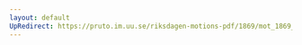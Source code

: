 ```yaml
---
layout: default
UpRedirect: https://pruto.im.uu.se/riksdagen-motions-pdf/1869/mot_1869__ak__163/mot_1869__ak__163-003.pdf
---
```

